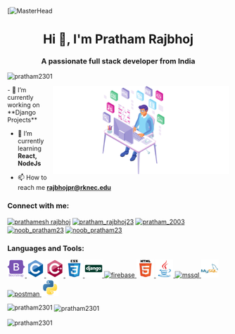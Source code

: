 [![MasterHead](https://media-exp1.licdn.com/dms/image/C4E16AQGDLURwP-MxHQ/profile-displaybackgroundimage-shrink_350_1400/0/1624432677770?e=1649894400&v=beta&t=9ftvnINumN5h6vFaR-FyTOl-2Ov9sR28qcB_c-SqH5k)
<h1 align="center">Hi 👋, I'm Pratham Rajbhoj</h1>
<h3 align="center">A passionate full stack developer from India</h3>

<p align="left"> <img src="https://komarev.com/ghpvc/?username=pratham2301&label=Profile%20views&color=0e75b6&style=flat" alt="pratham2301" /> </p>

<img align="right" alt="image" width="400" src="/github-readme-img.png">
- 🔭 I’m currently working on **Django Projects**

- 🌱 I’m currently learning **React, NodeJs**

- 📫 How to reach me **rajbhojpr@rknec.edu**

<h3 align="left">Connect with me:</h3>
<p align="left">
<a href="https://linkedin.com/in/prathamesh rajbhoj" target="blank"><img align="center" src="https://raw.githubusercontent.com/rahuldkjain/github-profile-readme-generator/master/src/images/icons/Social/linked-in-alt.svg" alt="prathamesh rajbhoj" height="30" width="40" /></a>
<a href="https://instagram.com/pratham_rajbhoj23" target="blank"><img align="center" src="https://raw.githubusercontent.com/rahuldkjain/github-profile-readme-generator/master/src/images/icons/Social/instagram.svg" alt="pratham_rajbhoj23" height="30" width="40" /></a>
<a href="https://www.codechef.com/users/pratham_2003" target="blank"><img align="center" src="https://cdn.jsdelivr.net/npm/simple-icons@3.1.0/icons/codechef.svg" alt="pratham_2003" height="30" width="40" /></a>
<a href="https://codeforces.com/profile/noob_pratham23" target="blank"><img align="center" src="https://raw.githubusercontent.com/rahuldkjain/github-profile-readme-generator/master/src/images/icons/Social/codeforces.svg" alt="noob_pratham23" height="30" width="40" /></a>
<a href="https://www.leetcode.com/noob_pratham23" target="blank"><img align="center" src="https://raw.githubusercontent.com/rahuldkjain/github-profile-readme-generator/master/src/images/icons/Social/leet-code.svg" alt="noob_pratham23" height="30" width="40" /></a>
</p>

<h3 align="left">Languages and Tools:</h3>
<p align="left"> <a href="https://getbootstrap.com" target="_blank" rel="noreferrer"> <img src="https://raw.githubusercontent.com/devicons/devicon/master/icons/bootstrap/bootstrap-plain-wordmark.svg" alt="bootstrap" width="40" height="40"/> </a> <a href="https://www.cprogramming.com/" target="_blank" rel="noreferrer"> <img src="https://raw.githubusercontent.com/devicons/devicon/master/icons/c/c-original.svg" alt="c" width="40" height="40"/> </a> <a href="https://www.w3schools.com/cpp/" target="_blank" rel="noreferrer"> <img src="https://raw.githubusercontent.com/devicons/devicon/master/icons/cplusplus/cplusplus-original.svg" alt="cplusplus" width="40" height="40"/> </a> <a href="https://www.w3schools.com/css/" target="_blank" rel="noreferrer"> <img src="https://raw.githubusercontent.com/devicons/devicon/master/icons/css3/css3-original-wordmark.svg" alt="css3" width="40" height="40"/> </a> <a href="https://www.djangoproject.com/" target="_blank" rel="noreferrer"> <img src="https://raw.githubusercontent.com/devicons/devicon/master/icons/django/django-original.svg" alt="django" width="40" height="40"/> </a> <a href="https://firebase.google.com/" target="_blank" rel="noreferrer"> <img src="https://www.vectorlogo.zone/logos/firebase/firebase-icon.svg" alt="firebase" width="40" height="40"/> </a> <a href="https://www.w3.org/html/" target="_blank" rel="noreferrer"> <img src="https://raw.githubusercontent.com/devicons/devicon/master/icons/html5/html5-original-wordmark.svg" alt="html5" width="40" height="40"/> </a> <a href="https://www.java.com" target="_blank" rel="noreferrer"> <img src="https://raw.githubusercontent.com/devicons/devicon/master/icons/java/java-original.svg" alt="java" width="40" height="40"/> </a> <a href="https://www.microsoft.com/en-us/sql-server" target="_blank" rel="noreferrer"> <img src="https://www.svgrepo.com/show/303229/microsoft-sql-server-logo.svg" alt="mssql" width="40" height="40"/> </a> <a href="https://www.mysql.com/" target="_blank" rel="noreferrer"> <img src="https://raw.githubusercontent.com/devicons/devicon/master/icons/mysql/mysql-original-wordmark.svg" alt="mysql" width="40" height="40"/> </a> <a href="https://postman.com" target="_blank" rel="noreferrer"> <img src="https://www.vectorlogo.zone/logos/getpostman/getpostman-icon.svg" alt="postman" width="40" height="40"/> </a> <a href="https://www.python.org" target="_blank" rel="noreferrer"> <img src="https://raw.githubusercontent.com/devicons/devicon/master/icons/python/python-original.svg" alt="python" width="40" height="40"/> </a> </p>

<p><img align="left" src="https://github-readme-stats.vercel.app/api/top-langs?username=pratham2301&show_icons=true&locale=en&layout=compact" alt="pratham2301" /></p>

<p>&nbsp;<img align="center" src="https://github-readme-stats.vercel.app/api?username=pratham2301&show_icons=true&locale=en" alt="pratham2301" /></p>

<p><img align="center" src="https://github-readme-streak-stats.herokuapp.com/?user=pratham2301&" alt="pratham2301" /></p>
